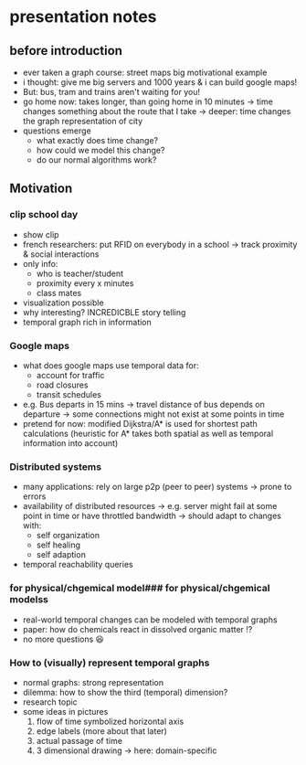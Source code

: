 # presentation notes

## before introduction
- ever taken a graph course: street maps big motivational example
- i thought: give me big servers and 1000 years & i can build google maps!
- But: bus, tram and trains aren't waiting for you!
- go home now: takes longer, than going home in 10 minutes
-> time changes something about the route that I take
-> deeper: time changes the graph representation of city
- questions emerge
  - what exactly does time change?
  - how could we model this change?
  - do our normal algorithms work?

## Motivation
### clip school day
- show clip
- french researchers: put RFID on everybody in a school
-> track proximity & social interactions
- only info:
  - who is teacher/student
  - proximity every x minutes
  - class mates
- visualization possible
- why interesting? INCREDICBLE story telling
- temporal graph rich in information

### Google maps
- what does google maps use temporal data for:
  - account for traffic
  - road closures
  - transit schedules
- e.g. Bus departs in 15 mins
  -> travel distance of bus depends on departure
  -> some connections might not exist at some points in time
- pretend for now: modified Dijkstra/A* is used for shortest path calculations (heuristic for A* takes both spatial as well as temporal information into account)

### Distributed systems
- many applications: rely on large p2p (peer to peer) systems
-> prone to errors
- availability of distributed resources 
  -> e.g. server might fail at some point in time or have throttled bandwidth
-> should adapt to changes with:
  - self organization
  - self healing
  - self adaption
- temporal reachability queries

### for physical/chgemical model### for physical/chgemical modelss
- real-world temporal changes can be modeled with temporal graphs
- paper: how do chemicals react in dissolved organic matter !?
- no more questions 😆

### How to (visually) represent temporal graphs
- normal graphs: strong representation
- dilemma: how to show the third (temporal) dimension?
- research topic
- some ideas in pictures
  1. flow of time symbolized horizontal axis
  2. edge labels (more about that later)
  3. actual passage of time
  4. 3 dimensional drawing -> here: domain-specific



